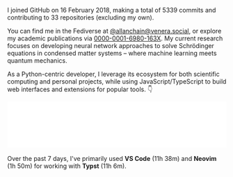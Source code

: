 I joined GitHub on 16 February 2018, making a total of 5339 commits and contributing to 33 repositories (excluding my own).

You can find me in the Fediverse at [@allanchain@venera.social](https://venera.social/profile/allanchain), or explore my academic publications via [0000-0001-6980-163X](https://orcid.org/0000-0001-6980-163X). My current research focuses on developing neural network approaches to solve Schrödinger equations in condensed matter systems – where machine learning meets quantum mechanics.

As a Python-centric developer, I leverage its ecosystem for both scientific computing and personal projects, while using JavaScript/TypeScript to build web interfaces and extensions for popular tools. 👇

<p align="center">
  <img src="https://github.com/AllanChain/AllanChain/blob/main/languages.svg">
</p>

Over the past 7 days, I've primarily used **VS Code** (11h 38m) and **Neovim** (1h 50m) for working with **Typst** (11h 6m).